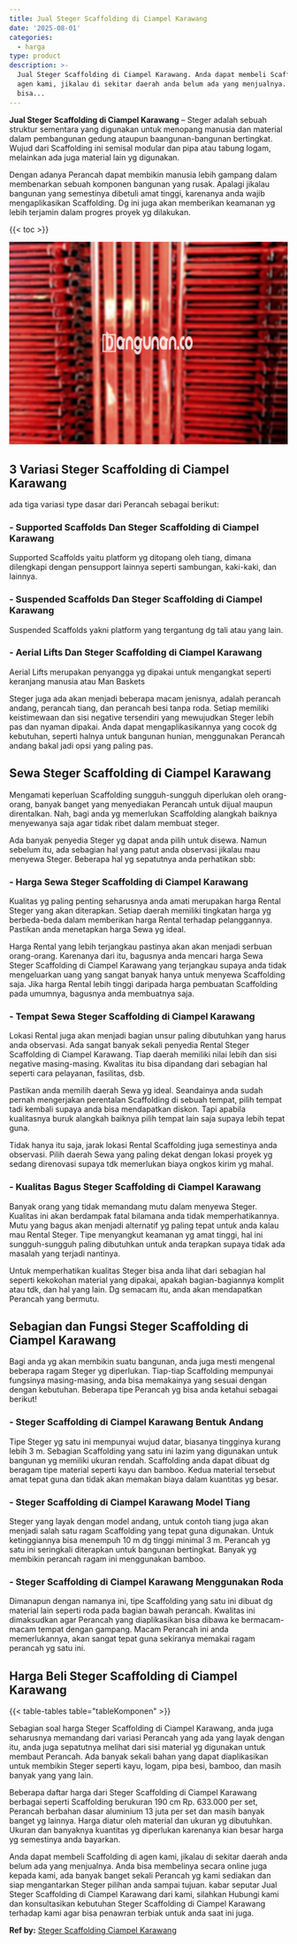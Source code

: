 ```yaml
---
title: Jual Steger Scaffolding di Ciampel Karawang
date: '2025-08-01'
categories:
  - harga
type: product
description: >-
  Jual Steger Scaffolding di Ciampel Karawang. Anda dapat membeli Scaffolding di
  agen kami, jikalau di sekitar daerah anda belum ada yang menjualnya. Anda
  bisa...
---
```


**Jual Steger Scaffolding di Ciampel Karawang** – Steger adalah sebuah struktur sementara yang digunakan untuk menopang manusia dan material dalam pembangunan gedung ataupun baangunan-bangunan bertingkat. Wujud dari Scaffolding ini semisal modular dan pipa atau tabung logam, melainkan ada juga material lain yg digunakan.

Dengan adanya Perancah dapat membikin manusia lebih gampang dalam membenarkan sebuah komponen bangunan yang rusak. Apalagi jikalau bangunan yang semestinya dibetuli amat tinggi, karenanya anda wajib mengaplikasikan Scaffolding. Dg ini juga akan memberikan keamanan yg lebih terjamin dalam progres proyek yg dilakukan.

{{< toc >}}

![Jual Steger Scaffolding di Ciampel Karawang](/images/sewa-scaffolding-steger-03.png)

## 3 Variasi Steger Scaffolding di Ciampel Karawang

ada tiga variasi type dasar dari Perancah sebagai berikut:

### \- Supported Scaffolds Dan Steger Scaffolding di Ciampel Karawang

Supported Scaffolds yaitu platform yg ditopang oleh tiang, dimana dilengkapi dengan pensupport lainnya seperti sambungan, kaki-kaki, dan lainnya.

### \- Suspended Scaffolds Dan Steger Scaffolding di Ciampel Karawang

Suspended Scaffolds yakni platform yang tergantung dg tali atau yang lain.

### \- Aerial Lifts Dan Steger Scaffolding di Ciampel Karawang

Aerial Lifts merupakan penyangga yg dipakai untuk mengangkat seperti keranjang manusia atau Man Baskets

Steger juga ada akan menjadi beberapa macam jenisnya, adalah perancah andang, perancah tiang, dan perancah besi tanpa roda. Setiap memiliki keistimewaan dan sisi negative tersendiri yang mewujudkan Steger lebih pas dan nyaman dipakai. Anda dapat mengaplikasikannya yang cocok dg kebutuhan, seperti halnya untuk bangunan hunian, menggunakan Perancah andang bakal jadi opsi yang paling pas.

## Sewa Steger Scaffolding di Ciampel Karawang

Mengamati keperluan Scaffolding sungguh-sungguh diperlukan oleh orang-orang, banyak banget yang menyediakan Perancah untuk dijual maupun direntalkan. Nah, bagi anda yg memerlukan Scaffolding alangkah baiknya menyewanya saja agar tidak ribet dalam membuat steger.

Ada banyak penyedia Steger yg dapat anda pilih untuk disewa. Namun sebelum itu, ada sebagian hal yang patut anda observasi jikalau mau menyewa Steger. Beberapa hal yg sepatutnya anda perhatikan sbb:

### \- Harga Sewa Steger Scaffolding di Ciampel Karawang

Kualitas yg paling penting seharusnya anda amati merupakan harga Rental Steger yang akan diterapkan. Setiap daerah memiliki tingkatan harga yg berbeda-beda dalam memberikan harga Rental terhadap pelanggannya. Pastikan anda menetapkan harga Sewa yg ideal.

Harga Rental yang lebih terjangkau pastinya akan akan menjadi serbuan orang-orang. Karenanya dari itu, bagusnya anda mencari harga Sewa Steger Scaffolding di Ciampel Karawang yang terjangkau supaya anda tidak mengeluarkan uang yang sangat banyak hanya untuk menyewa Scaffolding saja. Jika harga Rental lebih tinggi daripada harga pembuatan Scaffolding pada umumnya, bagusnya anda membuatnya saja.

### \- Tempat Sewa Steger Scaffolding di Ciampel Karawang

Lokasi Rental juga akan menjadi bagian unsur paling dibutuhkan yang harus anda observasi. Ada sangat banyak sekali penyedia Rental Steger Scaffolding di Ciampel Karawang. Tiap daerah memiliki nilai lebih dan sisi negative masing-masing. Kwalitas itu bisa dipandang dari sebagian hal seperti cara pelayanan, fasilitas, dsb.

Pastikan anda memilih daerah Sewa yg ideal. Seandainya anda sudah pernah mengerjakan perentalan Scaffolding di sebuah tempat, pilih tempat tadi kembali supaya anda bisa mendapatkan diskon. Tapi apabila kualitasnya buruk alangkah baiknya pilih tempat lain saja supaya lebih tepat guna.

Tidak hanya itu saja, jarak lokasi Rental Scaffolding juga semestinya anda observasi. Pilih daerah Sewa yang paling dekat dengan lokasi proyek yg sedang direnovasi supaya tdk memerlukan biaya ongkos kirim yg mahal.

### \- Kualitas Bagus Steger Scaffolding di Ciampel Karawang

Banyak orang yang tidak memandang mutu dalam menyewa Steger. Kualitas ini akan berdampak fatal bilamana anda tidak memperhatikannya. Mutu yang bagus akan menjadi alternatif yg paling tepat untuk anda kalau mau Rental Steger. Tipe menyangkut keamanan yg amat tinggi, hal ini sungguh-sungguh paling dibutuhkan untuk anda terapkan supaya tidak ada masalah yang terjadi nantinya.

Untuk memperhatikan kualitas Steger bisa anda lihat dari sebagian hal seperti kekokohan material yang dipakai, apakah bagian-bagiannya komplit atau tdk, dan hal yang lain. Dg semacam itu, anda akan mendapatkan Perancah yang bermutu.

## Sebagian dan Fungsi Steger Scaffolding di Ciampel Karawang

Bagi anda yg akan membikin suatu bangunan, anda juga mesti mengenal beberapa ragam Steger yg diperlukan. Tiap-tiap Scaffolding mempunyai fungsinya masing-masing, anda bisa memakainya yang sesuai dengan dengan kebutuhan. Beberapa tipe Perancah yg bisa anda ketahui sebagai berikut!

### \- Steger Scaffolding di Ciampel Karawang Bentuk Andang

Tipe Steger yg satu ini mempunyai wujud datar, biasanya tingginya kurang lebih 3 m. Sebagian Scaffolding yang satu ini lazim yang digunakan untuk bangunan yg memiliki ukuran rendah. Scaffolding anda dapat dibuat dg beragam tipe material seperti kayu dan bamboo. Kedua material tersebut amat tepat guna dan tidak akan memakan biaya dalam kuantitas yg besar.

### \- Steger Scaffolding di Ciampel Karawang Model Tiang

Steger yang layak dengan model andang, untuk contoh tiang juga akan menjadi salah satu ragam Scaffolding yang tepat guna digunakan. Untuk ketinggiannya bisa menempuh 10 m dg tinggi minimal 3 m. Perancah yg satu ini seringkali diterapkan untuk bangunan bertingkat. Banyak yg membikin perancah ragam ini menggunakan bamboo.

### \- Steger Scaffolding di Ciampel Karawang Menggunakan Roda

Dimanapun dengan namanya ini, tipe Scaffolding yang satu ini dibuat dg material lain seperti roda pada bagian bawah perancah. Kwalitas ini dimaksudkan agar Perancah yang diaplikasikan bisa dibawa ke bermacam-macam tempat dengan gampang. Macam Perancah ini anda memerlukannya, akan sangat tepat guna sekiranya memakai ragam perancah yg satu ini.

## Harga Beli Steger Scaffolding di Ciampel Karawang

{{< table-tables table="tableKomponen" >}}

Sebagian soal harga Steger Scaffolding di Ciampel Karawang, anda juga seharusnya memandang dari variasi Perancah yang ada yang layak dengan itu, anda juga sepatutnya melihat dari sisi material yg digunakan untuk membaut Perancah. Ada banyak sekali bahan yang dapat diaplikasikan untuk membikin Steger seperti kayu, logam, pipa besi, bamboo, dan masih banyak yang yang lain.

Beberapa daftar harga dari Steger Scaffolding di Ciampel Karawang berbagai seperti Scaffolding berukuran 190 cm Rp. 633.000 per set, Perancah berbahan dasar aluminium 13 juta per set dan masih banyak banget yg lainnya. Harga diatur oleh material dan ukuran yg dibutuhkan. Ukuran dan banyaknya kuantitas yg diperlukan karenanya kian besar harga yg semestinya anda bayarkan.

Anda dapat membeli Scaffolding di agen kami, jikalau di sekitar daerah anda belum ada yang menjualnya. Anda bisa membelinya secara online juga kepada kami, ada banyak banget sekali Perancah yg kami sediakan dan siap mengantarkan Steger pilihan anda sampai tujuan. kabar seputar Jual Steger Scaffolding di Ciampel Karawang dari kami, silahkan Hubungi kami dan konsultasikan kebutuhan Steger Scaffolding di Ciampel Karawang terhadap kami agar bisa penawran terbiak untuk anda saat ini juga.

**Ref by:** [Steger Scaffolding Ciampel Karawang](https://id.wikipedia.org/wiki/Steger)
